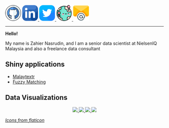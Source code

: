 <div
  <a href="https://github.com/zahiernasrudin" target="_blank"> 
  <img src="img/github.png" style="width: 50px; height: auto;"/> 
  </a> 
  
  <a href="https://www.linkedin.com/in/zahiernasrudin/" target="_blank"> 
  <img src="img/linkedin.png" style="width: 50px; height: auto;"/> 
  </a> 
  
  <a href="https://twitter.com/ZahierNasrudin" target="_blank"> 
  <img src="img/twitter.png" style="width: 50px; height: auto;"/> 
  </a> 
  
  <a href="https://zahier-nasrudin.netlify.app/" target="_blank"> 
  <img src="img/web.png" style="width: 50px; height: auto;"/> 
  </a> 
  
  <a href="mailto: zahiernasrudin@gmail.com" target="_blank"> 
  <img src="img/email.png" alt="GitHub Badge" style="width: 50px; height: auto;"/>
  
  </a>
  
</div>

------------------------------------------------------------------------

**Hello!**

My name is Zahier Nasrudin, and I am a senior data scientist at NielsenIQ Malaysia and also a freelance data consultant

## Shiny applications


- <a href="https://zahier-nasrudin.netlify.app/posts/2022-12-06-shiny-app-malaytextr/" target="_blank">Malaytextr</a>
- <a href="https://zahier-nasrudin.netlify.app/posts/2022-11-30-shiny-app-fuzzy-matching/" target="_blank">Fuzzy Matching</a>

## Data Visualizations

<p align= "center">
  <a href="https://zahier-nasrudin.netlify.app/data-visualization"> 
  <img src="https://zahier-nasrudin.netlify.app/image/visualization/7eleven_1.png" width="35%" /> 
  
  </a>
  
  <a href="https://zahier-nasrudin.netlify.app/data-visualization"> 
  <img src= "https://zahier-nasrudin.netlify.app/image/visualization/minute-played.jpeg" width="35%" /> 
  
  <a href="https://zahier-nasrudin.netlify.app/data-visualization"> 
  <img src="https://zahier-nasrudin.netlify.app/image/visualization/xg_per_minute_world_cup.jpeg" width="35%" /> 
  
  </a>
  
  <a href="https://zahier-nasrudin.netlify.app/data-visualization"> 
  <img src= "https://zahier-nasrudin.netlify.app/image/visualization/map-median-salary-malaysia.jpeg" width="35%" /> 
  
    
    

*Icons from flaticon*
